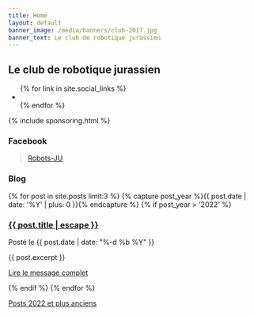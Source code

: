```yaml
---
title: Home
layout: default
banner_image: /media/banners/club-2017.jpg
banner_text: Le club de robotique jurassien
---
```


<section class="banner-image banner-home" style="background-image: url({{ page.banner_image }})">
    <div class="banner-text">
        <div class="container">
            <h2>Le club de robotique jurassien</h2>
            <ul class="social">
                {% for link in site.social_links %}
                <li><a href="{{ link.url }}" title="{{ link.title }}"><span class="fa fa-{{ link.icon }}"></span></a></li>
                {% endfor %}
            </ul>
        </div>
    </div>
</section>

{% include sponsoring.html %}

<div class="container page">
    <div class="row">
        <section class="col-md-4 col-md-push-2">
           <h3>Facebook</h3>
            <div class="fb-page" data-href="https://www.facebook.com/RobotsJU/" data-tabs="timeline" data-width="" data-height="1000" data-small-header="false" data-adapt-container-width="true" data-hide-cover="false" data-show-facepile="true"><blockquote cite="https://www.facebook.com/RobotsJU/" class="fb-xfbml-parse-ignore"><a href="https://www.facebook.com/RobotsJU/">Robots-JU</a></blockquote></div>
        </section>
        <section class="col-md-4 col-md-push-2 posts-home">
            <h3>Blog</h3>
            {% for post in site.posts limit:3 %}
            {% capture post_year %}{{ post.date | date: '%Y' | plus: 0 }}{% endcapture %}
            {% if post_year > '2022' %}
            <article class="mb-3">
                <h3><a href="{{ post.url }}">{{ post.title | escape }}</a></h3>
                <p>Posté le {{ post.date | date: "%-d %b %Y" }}</p>
                {{ post.excerpt }}
                <p><a href="{{ post.url }}">Lire le message complet <i class="fa fa-arrow-right"></i></a></p>
            </article>
            {% endif %}
            {% endfor %}
            <p><i class="fa fa-list"></i> <a href="/tous-les-posts">Posts 2022 et plus anciens</a></p>
        </section>
    </div>
</div>

<div id="fb-root"></div>
<script async defer crossorigin="anonymous" src="https://connect.facebook.net/fr_FR/sdk.js#xfbml=1&version=v6.0"></script>
